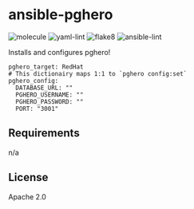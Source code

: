 # ansible-pghero

![molecule](https://github.com/hostwithquantum/ansible-pghero/workflows/molecule/badge.svg) ![yaml-lint](https://github.com/hostwithquantum/ansible-pghero/workflows/yaml-lint/badge.svg) ![flake8](https://github.com/hostwithquantum/ansible-pghero/workflows/flake8/badge.svg) ![ansible-lint](https://github.com/hostwithquantum/ansible-pghero/workflows/ansible-lint/badge.svg)

Installs and configures pghero!

```
pghero_target: RedHat
# This dictionairy maps 1:1 to `pghero config:set`
pghero_config:
  DATABASE_URL: ""
  PGHERO_USERNAME: ""
  PGHERO_PASSWORD: ""
  PORT: "3001"
```

## Requirements

n/a

## License

Apache 2.0


